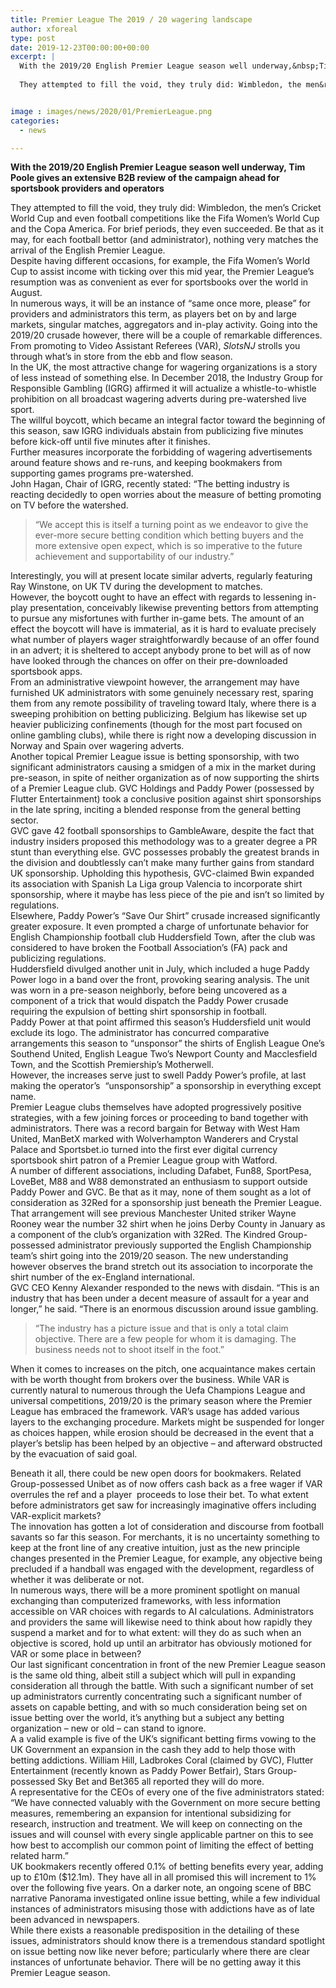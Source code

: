```yaml
---
title: Premier League The 2019 / 20 wagering landscape
author: xforeal 
type: post
date: 2019-12-23T00:00:00+00:00
excerpt: |
  With the 2019/20 English Premier League season well underway,&nbsp;Tim Poole gives a complete B2B review of the campaign&nbsp;ahead for sportsbook providers and administrators 
  
  They attempted to fill the void, they truly did: Wimbledon, the men&rsquo;s Cricket World Cup and even football competitions like the Fifa Women&rsquo;s World Cup and the Copa America


image : images/news/2020/01/PremierLeague.png
categories:
  - news

---
```

**With the 2019/20 English Premier League season well underway, Tim Poole gives an extensive B2B review of the campaign ahead for sportsbook providers and operators**

<div>
  They attempted to fill the void, they truly did: Wimbledon, the men’s Cricket World Cup and even football competitions like the Fifa Women’s World Cup and the Copa America. For brief periods, they even succeeded. Be that as it may, for each football bettor (and administrator), nothing very matches the arrival of the English Premier League.
</div>

<div>
  Despite having different occasions, for example, the Fifa Women’s World Cup to assist income with ticking over this mid year, the Premier League’s resumption was as convenient as ever for sportsbooks over the world in August.
</div>

<div>
  In numerous ways, it will be an instance of “same once more, please” for providers and administrators this term, as players bet on by and large markets, singular matches, aggregators and in-play activity. Going into the 2019/20 crusade however, there will be a couple of remarkable differences.
</div>

<div>
  From promoting to Video Assistant Referees (VAR), <em>SlotsNJ</em> strolls you through what’s in store from the ebb and flow season.
</div>

<div>
  In the UK, the most attractive change for wagering organizations is a story of less instead of something else. In December 2018, the Industry Group for Responsible Gambling (IGRG) affirmed it will actualize a whistle-to-whistle prohibition on all broadcast wagering adverts during pre-watershed live sport.
</div>

<div>
  The willful boycott, which became an integral factor toward the beginning of this season, saw IGRG individuals abstain from publicizing five minutes before kick-off until five minutes after it finishes.
</div>

<div>
  Further measures incorporate the forbidding of wagering advertisements around feature shows and re-runs, and keeping bookmakers from supporting games programs pre-watershed.
</div>

<div>
  John Hagan, Chair of IGRG, recently stated: “The betting industry is reacting decidedly to open worries about the measure of betting promoting on TV before the watershed.</p> 
  
  <blockquote>
    <p>
      “We accept this is itself a turning point as we endeavor to give the ever-more secure betting condition which betting buyers and the more extensive open expect, which is so imperative to the future achievement and supportability of our industry.”
    </p>
  </blockquote>
</div>

<div>
  Interestingly, you will at present locate similar adverts, regularly featuring Ray Winstone, on UK TV during the development to matches.
</div>

<div>
  However, the boycott ought to have an effect with regards to lessening in-play presentation, conceivably likewise preventing bettors from attempting to pursue any misfortunes with further in-game bets. The amount of an effect the boycott will have is immaterial, as it is hard to evaluate precisely what number of players wager straightforwardly because of an offer found in an advert; it is sheltered to accept anybody prone to bet will as of now have looked through the chances on offer on their pre-downloaded sportsbook apps.
</div>

<div>
  From an administrative viewpoint however, the arrangement may have furnished UK administrators with some genuinely necessary rest, sparing them from any remote possibility of traveling toward Italy, where there is a sweeping prohibition on betting publicizing. Belgium has likewise set up heavier publicizing confinements (though for the most part focused on online gambling clubs), while there is right now a developing discussion in Norway and Spain over wagering adverts.
</div>

<div>
  Another topical Premier League issue is betting sponsorship, with two significant administrators causing a smidgen of a mix in the market during pre-season, in spite of neither organization as of now supporting the shirts of a Premier League club. GVC Holdings and Paddy Power (possessed by Flutter Entertainment) took a conclusive position against shirt sponsorships in the late spring, inciting a blended response from the general betting sector.
</div>

<div>
  GVC gave 42 football sponsorships to GambleAware, despite the fact that industry insiders proposed this methodology was to a greater degree a PR stunt than everything else. GVC possesses probably the greatest brands in the division and doubtlessly can’t make many further gains from standard UK sponsorship. Upholding this hypothesis, GVC-claimed Bwin expanded its association with Spanish La Liga group Valencia to incorporate shirt sponsorship, where it maybe has less piece of the pie and isn’t so limited by regulations.
</div>

<div>
  Elsewhere, Paddy Power’s “Save Our Shirt” crusade increased significantly greater exposure. It even prompted a charge of unfortunate behavior for English Championship football club Huddersfield Town, after the club was considered to have broken the Football Association’s (FA) pack and publicizing regulations.
</div>

<div>
  Huddersfield divulged another unit in July, which included a huge Paddy Power logo in a band over the front, provoking searing analysis. The unit was worn in a pre-season neighborly, before being uncovered as a component of a trick that would dispatch the Paddy Power crusade requiring the expulsion of betting shirt sponsorship in football.
</div>

<div>
  Paddy Power at that point affirmed this season’s Huddersfield unit would exclude its logo. The administrator has concurred comparative arrangements this season to “unsponsor” the shirts of English League One’s Southend United, English League Two’s Newport County and Macclesfield Town, and the Scottish Premiership’s Motherwell.
</div>

<div>
  However, the increases serve just to swell Paddy Power’s profile, at last making the operator’s  “unsponsorship” a sponsorship in everything except name.
</div>

<div>
  Premier League clubs themselves have adopted progressively positive strategies, with a few joining forces or proceeding to band together with administrators. There was a record bargain for Betway with West Ham United, ManBetX marked with Wolverhampton Wanderers and Crystal Palace and Sportsbet.io turned into the first ever digital currency sportsbook shirt patron of a Premier League group with Watford.
</div>

<div>
  A number of different associations, including Dafabet, Fun88, SportPesa, LoveBet, M88 and W88 demonstrated an enthusiasm to support outside Paddy Power and GVC. Be that as it may, none of them sought as a lot of consideration as 32Red for a sponsorship just beneath the Premier League.
</div>

<div>
  That arrangement will see previous Manchester United striker Wayne Rooney wear the number 32 shirt when he joins Derby County in January as a component of the club’s organization with 32Red. The Kindred Group-possessed administrator previously supported the English Championship team’s shirt going into the 2019/20 season. The new understanding however observes the brand stretch out its association to incorporate the shirt number of the ex-England international.
</div>

<div>
  GVC CEO Kenny Alexander responded to the news with disdain. “This is an industry that has been under a decent measure of assault for a year and longer,” he said. “There is an enormous discussion around issue gambling.</p> 
  
  <blockquote>
    <p>
      “The industry has a picture issue and that is only a total claim objective. There are a few people for whom it is damaging. The business needs not to shoot itself in the foot.”
    </p>
  </blockquote>
  
  <p>
    When it comes to increases on the pitch, one acquaintance makes certain with be worth thought from brokers over the business. While VAR is currently natural to numerous through the Uefa Champions League and universal competitions, 2019/20 is the primary season where the Premier League has embraced the framework. VAR’s usage has added various layers to the exchanging procedure. Markets might be suspended for longer as choices happen, while erosion should be decreased in the event that a player’s betslip has been helped by an objective – and afterward obstructed by the evacuation of said goal.
  </p>
</div>

<div>
  Beneath it all, there could be new open doors for bookmakers. Related Group-possessed Unibet as of now offers cash back as a free wager if VAR overrules the ref and a player  proceeds to lose their bet. To what extent before administrators get saw for increasingly imaginative offers including VAR-explicit markets?
</div>

<div>
  The innovation has gotten a lot of consideration and discourse from football savants so far this season. For merchants, it is no uncertainty something to keep at the front line of any creative intuition, just as the new principle changes presented in the Premier League, for example, any objective being precluded if a handball was engaged with the development, regardless of whether it was deliberate or not.
</div>

<div>
  In numerous ways, there will be a more prominent spotlight on manual exchanging than computerized frameworks, with less information accessible on VAR choices with regards to AI calculations. Administrators and providers the same will likewise need to think about how rapidly they suspend a market and for to what extent: will they do as such when an objective is scored, hold up until an arbitrator has obviously motioned for VAR or some place in between?
</div>

<div>
  Our last significant concentration in front of the new Premier League season is the same old thing, albeit still a subject which will pull in expanding consideration all through the battle. With such a significant number of set up administrators currently concentrating such a significant number of assets on capable betting, and with so much consideration being set on issue betting over the world, it’s anything but a subject any betting organization – new or old – can stand to ignore.
</div>

<div>
  A a valid example is five of the UK’s significant betting firms vowing to the UK Government an expansion in the cash they add to help those with betting addictions. William Hill, Ladbrokes Coral (claimed by GVC), Flutter Entertainment (recently known as Paddy Power Betfair), Stars Group-possessed Sky Bet and Bet365 all reported they will do more.
</div>

<div>
  A representative for the CEOs of every one of the five administrators stated: “We have connected valuably with the Government on more secure betting measures, remembering an expansion for intentional subsidizing for research, instruction and treatment. We will keep on connecting on the issues and will counsel with every single applicable partner on this to see how best to accomplish our common point of limiting the effect of betting related harm.”
</div>

<div>
  UK bookmakers recently offered 0.1% of betting benefits every year, adding up to £10m ($12.1m). They have all in all promised this will increment to 1% over the following five years. On a darker note, an ongoing scene of BBC narrative Panorama investigated online issue betting, while a few individual instances of administrators misusing those with addictions have as of late been advanced in newspapers.
</div>

<div>
  While there exists a reasonable predisposition in the detailing of these issues, administrators should know there is a tremendous standard spotlight on issue betting now like never before; particularly where there are clear instances of unfortunate behavior. There will be no getting away it this Premier League season.
</div>